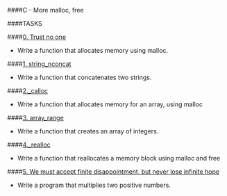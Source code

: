 ####C - More malloc, free

####TASKS

####[0. Trust no one](0-malloc_checked.c)
- Write a function that allocates memory using malloc.

####[1. string_nconcat](1-string_nconcat.c)
- Write a function that concatenates two strings.

####[2._calloc](2-calloc.c)
- Write a function that allocates memory for an array, using malloc

####[3. array_range](3-array_range.c)
- Write a function that creates an array of integers.

####[4._realloc](100-realloc.c)
- Write a function that reallocates a memory block using malloc and free

####[5. We must accept finite disappointment, but never lose infinite hope](101-mul.c)
- Write a program that multiplies two positive numbers.
